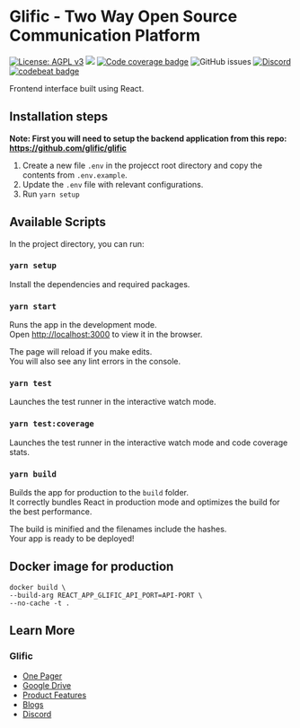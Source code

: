 # Glific - Two Way Open Source Communication Platform

[![License: AGPL v3](https://img.shields.io/badge/License-AGPL%20v3-blue.svg)](https://www.gnu.org/licenses/agpl-3.0)
![](https://github.com/glific/glific-frontend/workflows/Continuous%20Integration/badge.svg)
[![Code coverage badge](https://img.shields.io/codecov/c/github/glific/glific-frontend/master.svg)](https://codecov.io/gh/glific/glific-frontend/branch/master)
![GitHub issues](https://img.shields.io/github/issues-raw/glific/glific-frontend)
[![Discord](https://img.shields.io/discord/717975833226248303.svg?label=&logo=discord&logoColor=ffffff&color=7389D8&labelColor=6A7EC2)](https://discord.gg/MVf2KF)
[![codebeat badge](https://codebeat.co/badges/263bd19a-841c-40ca-813f-ca30931eb6dc)](https://codebeat.co/projects/github-com-glific-glific-frontend-master)

Frontend interface built using React.

## Installation steps

**Note: First you will need to setup the backend application from this repo: https://github.com/glific/glific**

1. Create a new file `.env` in the projecct root directory and copy the contents from `.env.example`.
2. Update the `.env` file with relevant configurations.
3. Run `yarn setup`

## Available Scripts

In the project directory, you can run:

### `yarn setup`

Install the dependencies and required packages.<br />

### `yarn start`

Runs the app in the development mode.<br />
Open [http://localhost:3000](http://localhost:3000) to view it in the browser.

The page will reload if you make edits.<br />
You will also see any lint errors in the console.

### `yarn test`

Launches the test runner in the interactive watch mode.<br />

### `yarn test:coverage`

Launches the test runner in the interactive watch mode and code coverage stats.<br />

### `yarn build`

Builds the app for production to the `build` folder.<br />
It correctly bundles React in production mode and optimizes the build for the best performance.

The build is minified and the filenames include the hashes.<br />
Your app is ready to be deployed!

## Docker image for production
```
docker build \
--build-arg REACT_APP_GLIFIC_API_PORT=API-PORT \
--no-cache -t .
```

## Learn More

### Glific

- [One Pager](https://docs.google.com/document/d/1XYxNvIYzNyX2Ve99-HrmTC8utyBFaf_Y7NP1dFYxI9Q/edit?usp=sharing)
- [Google Drive](https://drive.google.com/drive/folders/1aMQvS8xWRnIEtsIkRgLodhDAM-0hg0v1?usp=sharing)
- [Product Features](https://docs.google.com/document/d/1uUWmvFkPXJ1xVMr2xaBYJztoItnqxBnfqABz5ad6Zl8/edit?usp=sharing)
- [Blogs](https://chintugudiya.org/tag/glific/)
- [Discord](https://discord.gg/scsrGUw)
